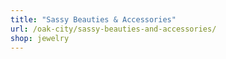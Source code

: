 ```yaml
---
title: "Sassy Beauties & Accessories"
url: /oak-city/sassy-beauties-and-accessories/
shop: jewelry
---
```

